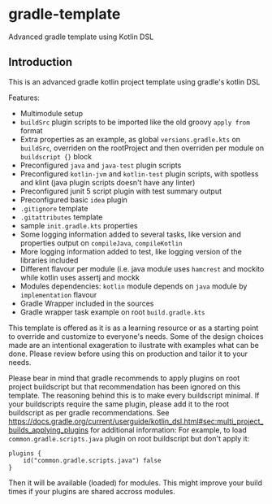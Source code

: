 # gradle-template
Advanced gradle template using Kotlin DSL

## Introduction
This is an advanced gradle kotlin project template using gradle's kotlin DSL

Features: 
- Multimodule setup
- `buildSrc` plugin scripts to be imported like the old groovy `apply from` format
- Extra properties as an example, as global `versions.gradle.kts` on `buildSrc`, overriden on the rootProject and then overriden per module on `buildscript {}` block
- Preconfigured `java` and `java-test` plugin scripts
- Preconfigured `kotlin-jvm` and `kotlin-test` plugin scripts, with spotless and klint (java plugin scripts doesn't have any linter)
- Preconfigured junit 5 script plugin with test summary output
- Preconfigured basic `idea` plugin
- `.gitignore` template 
- `.gitattributes` template
- sample `init.gradle.kts` properties
- Some logging information added to several tasks, like version and properties output on `compileJava`, `compileKotlin`
- More logging information added to test, like logging version of the libraries included
- Different flavour per module (i.e. java module uses `hamcrest` and mockito while kotlin uses assertj and mockk
- Modules dependencies: `kotlin` module depends on `java` module by `implementation` flavour
- Gradle Wrapper included in the sources
- Gradle wrapper task example on root `build.gradle.kts`

This template is offered as it is as a learning resource or as a starting point to override and customize to everyone's needs.
Some of the design choices made are an intentional exageration to ilustrate with examples what can be done. Please review before using this on production and tailor it to your needs.

Please bear in mind that gradle recommends to apply plugins on root project buildscript but that recommendation has been ignored on this template. The reasoning behind this is to make every buildscript minimal. If your buildscripts require the same plugin, please add it to the root buildscript as per gradle recommendations. See https://docs.gradle.org/current/userguide/kotlin_dsl.html#sec:multi_project_builds_applying_plugins for additional information:
For example, to load `common.gradle.scripts.java` plugin on root buildscript but don't apply it:
```
plugins {
    id("common.gradle.scripts.java") false
}
```
Then it will be available (loaded) for modules. This might improve your build times if your plugins are shared accross modules.
